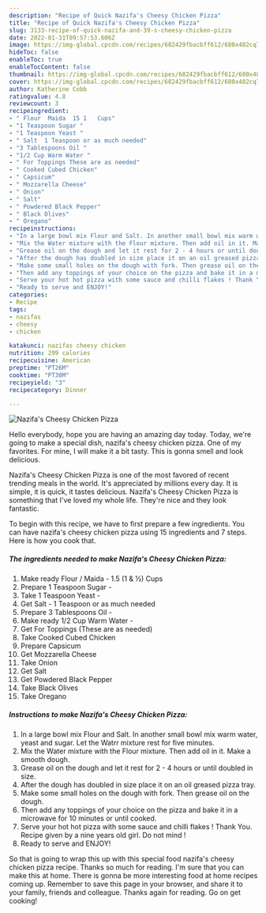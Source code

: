 ```yaml
---
description: "Recipe of Quick Nazifa's Cheesy Chicken Pizza"
title: "Recipe of Quick Nazifa's Cheesy Chicken Pizza"
slug: 3133-recipe-of-quick-nazifa-and-39-s-cheesy-chicken-pizza
date: 2022-01-31T09:57:53.606Z
image: https://img-global.cpcdn.com/recipes/682429fbacbff612/680x482cq70/nazifas-cheesy-chicken-pizza-recipe-main-photo.jpg
hideToc: false
enableToc: true
enableTocContent: false
thumbnail: https://img-global.cpcdn.com/recipes/682429fbacbff612/680x482cq70/nazifas-cheesy-chicken-pizza-recipe-main-photo.jpg
cover: https://img-global.cpcdn.com/recipes/682429fbacbff612/680x482cq70/nazifas-cheesy-chicken-pizza-recipe-main-photo.jpg
author: Katherine Cobb
ratingvalue: 4.8
reviewcount: 3
recipeingredient:
- " Flour  Maida  15 1   Cups"
- "1 Teaspoon Sugar "
- "1 Teaspoon Yeast "
- " Salt  1 Teaspoon or as much needed"
- "3 Tablespoons Oil "
- "1/2 Cup Warm Water "
- " For Toppings These are as needed"
- " Cooked Cubed Chicken"
- " Capsicum"
- " Mozzarella Cheese"
- " Onion"
- " Salt"
- " Powdered Black Pepper"
- " Black Olives"
- " Oregano"
recipeinstructions:
- "In a large bowl mix Flour and Salt. In another small bowl mix warm water, yeast and sugar. Let the Watrr mixture rest for five minutes."
- "Mix the Water mixture with the Flour mixture. Then add oil in it. Make a smooth dough."
- "Grease oil on the dough and let it rest for 2 - 4 hours or until doubled in size."
- "After the dough has doubled in size place it on an oil greased pizza tray."
- "Make some small holes on the dough with fork. Then grease oil on the dough."
- "Then add any toppings of your choice on the pizza and bake it in a microwave for 10 minutes or until cooked."
- "Serve your hot hot pizza with some sauce and chilli flakes ! Thank You. Recipe given by a nine years old girl. Do not mind !"
- "Ready to serve and ENJOY!"
categories:
- Recipe
tags:
- nazifas
- cheesy
- chicken

katakunci: nazifas cheesy chicken 
nutrition: 299 calories
recipecuisine: American
preptime: "PT26M"
cooktime: "PT30M"
recipeyield: "3"
recipecategory: Dinner

---
```



![Nazifa&#39;s Cheesy Chicken Pizza](https://img-global.cpcdn.com/recipes/682429fbacbff612/680x482cq70/nazifas-cheesy-chicken-pizza-recipe-main-photo.jpg)

Hello everybody, hope you are having an amazing day today. Today, we're going to make a special dish, nazifa&#39;s cheesy chicken pizza. One of my favorites. For mine, I will make it a bit tasty. This is gonna smell and look delicious.

Nazifa&#39;s Cheesy Chicken Pizza is one of the most favored of recent trending meals in the world. It's appreciated by millions every day. It is simple, it is quick, it tastes delicious. Nazifa&#39;s Cheesy Chicken Pizza is something that I've loved my whole life. They're nice and they look fantastic.




To begin with this recipe, we have to first prepare a few ingredients. You can have nazifa&#39;s cheesy chicken pizza using 15 ingredients and 7 steps. Here is how you cook that.

<!--inarticleads1-->

##### The ingredients needed to make Nazifa&#39;s Cheesy Chicken Pizza:

1. Make ready  Flour / Maida - 1.5 (1 & ½) Cups
1. Prepare 1 Teaspoon Sugar -
1. Take 1 Teaspoon Yeast -
1. Get  Salt - 1 Teaspoon or as much needed
1. Prepare 3 Tablespoons Oil -
1. Make ready 1/2 Cup Warm Water -
1. Get  For Toppings (These are as needed)
1. Take  Cooked Cubed Chicken
1. Prepare  Capsicum
1. Get  Mozzarella Cheese
1. Take  Onion
1. Get  Salt
1. Get  Powdered Black Pepper
1. Take  Black Olives
1. Take  Oregano




<!--inarticleads2-->

##### Instructions to make Nazifa&#39;s Cheesy Chicken Pizza:

1. In a large bowl mix Flour and Salt. In another small bowl mix warm water, yeast and sugar. Let the Watrr mixture rest for five minutes.
1. Mix the Water mixture with the Flour mixture. Then add oil in it. Make a smooth dough.
1. Grease oil on the dough and let it rest for 2 - 4 hours or until doubled in size.
1. After the dough has doubled in size place it on an oil greased pizza tray.
1. Make some small holes on the dough with fork. Then grease oil on the dough.
1. Then add any toppings of your choice on the pizza and bake it in a microwave for 10 minutes or until cooked.
1. Serve your hot hot pizza with some sauce and chilli flakes ! Thank You. Recipe given by a nine years old girl. Do not mind !
1. Ready to serve and ENJOY!



So that is going to wrap this up with this special food nazifa&#39;s cheesy chicken pizza recipe. Thanks so much for reading. I'm sure that you can make this at home. There is gonna be more interesting food at home recipes coming up. Remember to save this page in your browser, and share it to your family, friends and colleague. Thanks again for reading. Go on get cooking!
